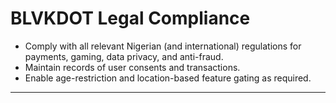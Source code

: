 # BLVKDOT Legal Compliance

- Comply with all relevant Nigerian (and international) regulations for payments, gaming, data privacy, and anti-fraud.
- Maintain records of user consents and transactions.
- Enable age-restriction and location-based feature gating as required.

---